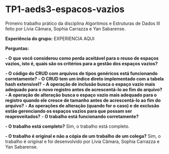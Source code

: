 # TP1-aeds3-espacos-vazios
Primeiro trabalho prático da disciplina Algoritmos e Estruturas de Dados III feito por Lívia Câmara, Sophia Carrazza e Yan Sabarense.

**Experiência do grupo:**
EXPERIENCIA AQUI

**Perguntas:**

**- O que você considerou como perda aceitável para o reuso de espaços vazios, isto é, quais são os critérios para a gestão dos espaços vazios?**

**- O código do CRUD com arquivos de tipos genéricos está funcionando corretamente?**
**- O CRUD tem um índice direto implementado com a tabela hash extensível?**
**- A operação de inclusão busca o espaço vazio mais adequado para o novo registro antes de acrescentá-lo ao fim do arquivo?**
**- A operação de alteração busca o espaço vazio mais adequado para o registro quando ele cresce de tamanho antes de acrescentá-lo ao fim do arquivo?**
**- As operações de alteração (quando for o caso) e de exclusão estão gerenciando os espaços vazios para que possam ser reaproveitados?**
**- O trabalho está funcionando corretamente?**

**- O trabalho está completo?**
    Sim, o trabalho está completo.

**- O trabalho é original e não a cópia de um trabalho de um colega?**
    Sim, o trabalho é original e foi desenvolvido por Lívia Câmara, Sophia Carrazza e Yan Sabarense.

